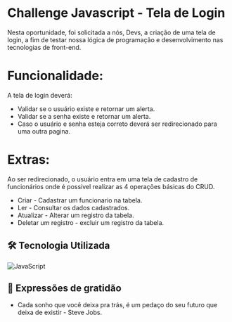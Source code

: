 # Challenge Javascript - Tela de Login

Nesta oportunidade, foi solicitada a nós, Devs, a criação de uma tela de login, a fim de testar nossa lógica de programação e desenvolvimento nas tecnologias de front-end.

# Funcionalidade:

A tela de login deverá:
- Validar se o usuário existe e retornar um alerta.
- Validar se a senha existe e retornar um alerta.
- Caso o usuário e senha esteja correto deverá ser redirecionado para uma outra pagina.

# Extras: 

Ao ser redirecionado, o usuário entra em uma tela de cadastro de funcionários onde é possível realizar as 4 operações  básicas do CRUD. 

- Criar - Cadastrar um funcionario na tabela.
- Ler - Consultar os dados cadastrados.
- Atualizar - Alterar um registro da tabela.
- Deletar um registro - excluir um registro da tabela.

## 🛠️ Tecnologia Utilizada

![JavaScript](https://img.shields.io/badge/javascript-%23323330.svg?style=for-the-badge&logo=javascript&logoColor=%23F7DF1E)


## 🎁 Expressões de gratidão

* Cada sonho que você deixa pra trás, é um pedaço do seu futuro que deixa de existir - Steve Jobs.